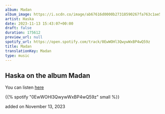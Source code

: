 ```yaml
---
album: Madan
album_image: https://i.scdn.co/image/ab67616d0000b27318590267fa763c1ae5100f87
artist: Haska
date: 2023-11-13 15:43:07+00:00
draft: false
duration: 175612
preview_url: null
spotify_url: https://open.spotify.com/track/0EwWOHl3QwywWxBP4wQ59z
title: Madan
translationKey: Madan
type: music
---
```


## Haska on the album Madan

You can listen [here](https://open.spotify.com/track/0EwWOHl3QwywWxBP4wQ59z)

{{% spotify "0EwWOHl3QwywWxBP4wQ59z" small %}}

added on November 13, 2023